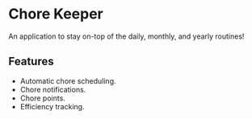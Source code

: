 # Chore Keeper
An application to stay on-top of the daily, monthly, and yearly routines!

## Features
- Automatic chore scheduling.
- Chore notifications.
- Chore points.
- Efficiency tracking.
